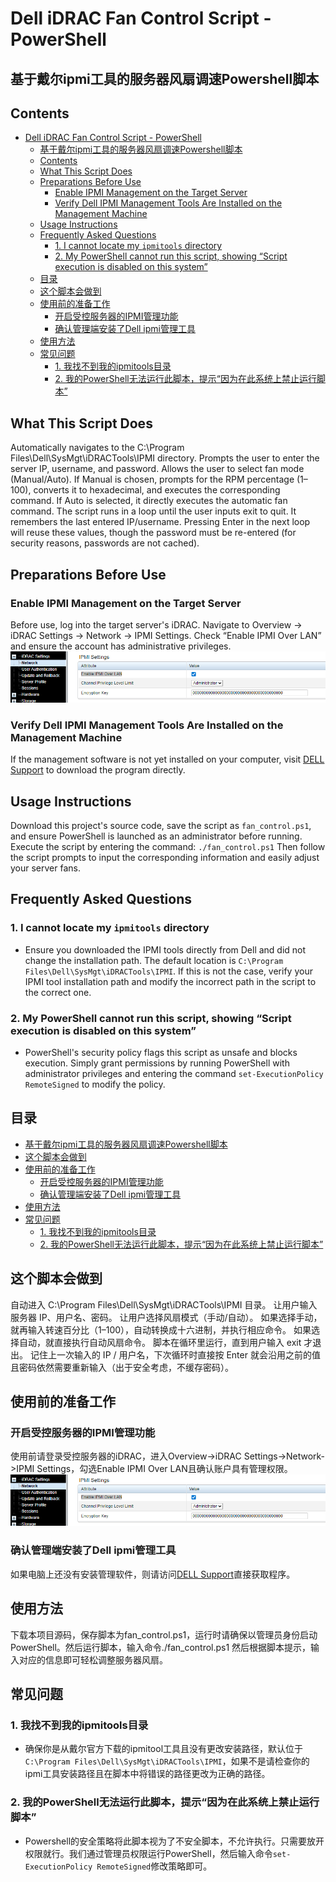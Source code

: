 # Dell iDRAC Fan Control Script - PowerShell 
## 基于戴尔ipmi工具的服务器风扇调速Powershell脚本

## Contents
- [Dell iDRAC Fan Control Script - PowerShell](#dell-idrac-fan-control-script---powershell)
  - [基于戴尔ipmi工具的服务器风扇调速Powershell脚本](#基于戴尔ipmi工具的服务器风扇调速powershell脚本)
  - [Contents](#contents)
  - [What This Script Does](#what-this-script-does)
  - [Preparations Before Use](#preparations-before-use)
    - [Enable IPMI Management on the Target Server](#enable-ipmi-management-on-the-target-server)
    - [Verify Dell IPMI Management Tools Are Installed on the Management Machine](#verify-dell-ipmi-management-tools-are-installed-on-the-management-machine)
  - [Usage Instructions](#usage-instructions)
  - [Frequently Asked Questions](#frequently-asked-questions)
    - [1. I cannot locate my `ipmitools` directory](#1-i-cannot-locate-my-ipmitools-directory)
    - [2. My PowerShell cannot run this script, showing “Script execution is disabled on this system”](#2-my-powershell-cannot-run-this-script-showing-script-execution-is-disabled-on-this-system)
  - [目录](#目录)
  - [这个脚本会做到](#这个脚本会做到)
  - [使用前的准备工作](#使用前的准备工作)
    - [开启受控服务器的IPMI管理功能](#开启受控服务器的ipmi管理功能)
    - [确认管理端安装了Dell ipmi管理工具](#确认管理端安装了dell-ipmi管理工具)
  - [使用方法](#使用方法)
  - [常见问题](#常见问题)
    - [1. 我找不到我的ipmitools目录](#1-我找不到我的ipmitools目录)
    - [2. 我的PowerShell无法运行此脚本，提示“因为在此系统上禁止运行脚本”](#2-我的powershell无法运行此脚本提示因为在此系统上禁止运行脚本)


## What This Script Does
Automatically navigates to the C:\Program Files\Dell\SysMgt\iDRACTools\IPMI directory.
Prompts the user to enter the server IP, username, and password.
Allows the user to select fan mode (Manual/Auto).
If Manual is chosen, prompts for the RPM percentage (1–100), converts it to hexadecimal, and executes the corresponding command.
If Auto is selected, it directly executes the automatic fan command.
The script runs in a loop until the user inputs exit to quit.
It remembers the last entered IP/username. Pressing Enter in the next loop will reuse these values, though the password must be re-entered (for security reasons, passwords are not cached).

## Preparations Before Use
### Enable IPMI Management on the Target Server
Before use, log into the target server's iDRAC. Navigate to Overview -> iDRAC Settings -> Network -> IPMI Settings. Check “Enable IPMI Over LAN” and ensure the account has administrative privileges. ![alt text](image.png)
### Verify Dell IPMI Management Tools Are Installed on the Management Machine
If the management software is not yet installed on your computer, visit [DELL Support](https://dl.dell.com/FOLDER08952901M/1/Dell-iDRACTools-Web-WINX64-11.0.0.0-5139_A00.exe) to download the program directly.

## Usage Instructions

Download this project's source code, save the script as `fan_control.ps1`, and ensure PowerShell is launched as an administrator before running. Execute the script by entering the command: `./fan_control.ps1`
Then follow the script prompts to input the corresponding information and easily adjust your server fans.

## Frequently Asked Questions
### 1. I cannot locate my `ipmitools` directory
- Ensure you downloaded the IPMI tools directly from Dell and did not change the installation path. The default location is `C:\Program Files\Dell\SysMgt\iDRACTools\IPMI`. If this is not the case, verify your IPMI tool installation path and modify the incorrect path in the script to the correct one.
### 2. My PowerShell cannot run this script, showing “Script execution is disabled on this system”
- PowerShell's security policy flags this script as unsafe and blocks execution. Simply grant permissions by running PowerShell with administrator privileges and entering the command `set-ExecutionPolicy RemoteSigned` to modify the policy.

## 目录
  - [基于戴尔ipmi工具的服务器风扇调速Powershell脚本](#目录)
  - [这个脚本会做到](#这个脚本会做到)
  - [使用前的准备工作](#使用前的准备工作)
    - [开启受控服务器的IPMI管理功能](#开启受控服务器的ipmi管理功能)
    - [确认管理端安装了Dell ipmi管理工具](#确认管理端安装了dell-ipmi管理工具)
  - [使用方法](#使用方法)
  - [常见问题](#常见问题)
    - [1. 我找不到我的ipmitools目录](#1-我找不到我的ipmitools目录)
    - [2. 我的PowerShell无法运行此脚本，提示“因为在此系统上禁止运行脚本”](#2-我的powershell无法运行此脚本提示因为在此系统上禁止运行脚本)


## 这个脚本会做到
自动进入 C:\Program Files\Dell\SysMgt\iDRACTools\IPMI 目录。
让用户输入服务器 IP、用户名、密码。
让用户选择风扇模式（手动/自动）。
如果选择手动，就再输入转速百分比（1–100），自动转换成十六进制，并执行相应命令。
如果选择自动，就直接执行自动风扇命令。
脚本在循环里运行，直到用户输入 exit 才退出。
记住上一次输入的 IP / 用户名，下次循环时直接按 Enter 就会沿用之前的值且密码依然需要重新输入（出于安全考虑，不缓存密码）。

## 使用前的准备工作
### 开启受控服务器的IPMI管理功能
使用前请登录受控服务器的iDRAC，进入Overview->iDRAC Settings->Network->IPMI Settings，勾选Enable IPMI Over LAN且确认账户具有管理权限。![alt text](image.png)
### 确认管理端安装了Dell ipmi管理工具
如果电脑上还没有安装管理软件，则请访问[DELL Support](https://dl.dell.com/FOLDER08952901M/1/Dell-iDRACTools-Web-WINX64-11.0.0.0-5139_A00.exe)直接获取程序。

## 使用方法

下载本项目源码，保存脚本为fan_control.ps1，运行时请确保以管理员身份启动 PowerShell。然后运行脚本，输入命令./fan_control.ps1
然后根据脚本提示，输入对应的信息即可轻松调整服务器风扇。

## 常见问题
### 1. 我找不到我的ipmitools目录
- 确保你是从戴尔官方下载的ipmitool工具且没有更改安装路径，默认位于 
  `C:\Program Files\Dell\SysMgt\iDRACTools\IPMI`，如果不是请检查你的ipmi工具安装路径且在脚本中将错误的路径更改为正确的路径。
### 2. 我的PowerShell无法运行此脚本，提示“因为在此系统上禁止运行脚本”
- Powershell的安全策略将此脚本视为了不安全脚本，不允许执行。只需要放开权限就行。我们通过管理员权限运行PowerShell，然后输入命令`set-ExecutionPolicy RemoteSigned`修改策略即可。
